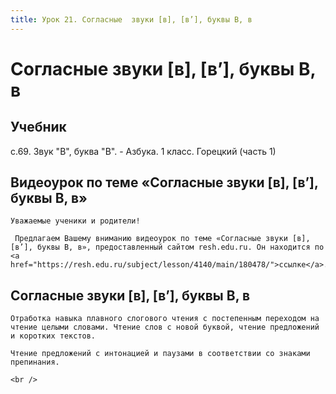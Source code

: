 ```yaml
---
title: Урок 21. Согласные  звуки [в], [в’], буквы В, в
---
```


# Согласные  звуки [в], [в’], буквы В, в

## Учебник

с.69. Звук "В", буква "В". - Азбука. 1 класс. Горецкий (часть 1)

## Видеоурок по теме «Согласные звуки [в], [в’], буквы В, в»

<p>
	Уважаемые ученики и родители!  
</p>
<p>
	 Предлагаем Вашему вниманию видеоурок по теме «Согласные звуки [в], [в’], буквы В, в», предоставленный сайтом resh.edu.ru. Он находится по <a href="https://resh.edu.ru/subject/lesson/4140/main/180478/">ссылке</a>.
</p>

## Согласные звуки [в], [в’], буквы В, в

<p>
	Отработка навыка плавного слогового чтения с постепенным переходом на чтение целыми словами. Чтение слов с новой буквой, чтение предложений и коротких текстов.
</p>
<p>
	Чтение предложений с интонацией и паузами в соответствии со знаками препинания.
</p>
<div>
	<br />
</div>